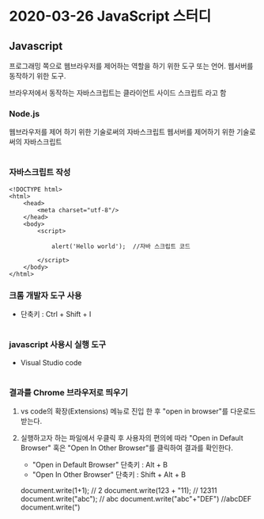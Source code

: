 # 2020-03-26 JavaScript 스터디

## Javascript
프로그래밍 쪽으로 웹브라우저를 제어하는 역할을 하기 위한 도구 또는 언어.
웹서버를 동작하기 위한 도구.

브라우저에서 동작하는 자바스크립트는 클라이언트 사이드 스크립트 라고 함


### Node.js
웹브라우저를 제어 하기 위한 기술로써의 자바스크립트
웹서버를 제어하기 위한 기술로써의 자바스크립트  
# 

### 자바스크립트 작성

    <!DOCTYPE html>
    <html>
        <head>
            <meta charset="utf-8"/>
        </head>
        <body>
            <script>

                alert('Hello world');  //자바 스크립트 코드

            </script>
        </body>
    </html>



### 크롬 개발자 도구 사용
* 단축키 : Ctrl + Shift + I  
# 


### javascript 사용시 실행 도구
* Visual Studio code  
# 


### 결과를 Chrome 브라우저로 띄우기
1. vs code의 확장(Extensions) 메뉴로 진입 한 후 "open in browser"를 다운로드 받는다.
2. 실행하고자 하는 파일에서 우클릭 후 사용자의 편의에 따라 "Open in Default Browser" 혹은 "Open In Other Browser"를 클릭하여 결과를 확인한다.
    - "Open in Default Browser" 단축키 : Alt + B
    - "Open In Other Browser" 단축키 : Shift + Alt + B

    document.write(1+1);            // 2 
    document.write(123 + "11);      // 12311
    document.write("abc");          // abc
    document.write("abc"+"DEF")     //abcDEF
    document.write(")

